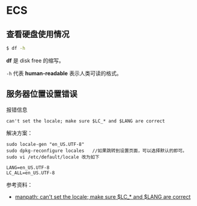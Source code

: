 # ECS

## 查看硬盘使用情况

``` bash
$ df -h
```

__df__ 是 disk free 的缩写。

`-h` 代表 __human-readable__ 表示人类可读的格式。

## 服务器位置设置错误

报错信息

``` 
can't set the locale; make sure $LC_* and $LANG are correct
```

解决方案：

```
sudo locale-gen "en_US.UTF-8"
sudo dpkg-reconfigure locales   //如果跳转到设置页面，可以选择默认的即可。
sudo vi /etc/default/locale 改为如下

LANG=en_US.UTF-8
LC_ALL=en_US.UTF-8
```

参考资料：

- [manpath: can't set the locale; make sure $LC_* and $LANG are correct](https://www.jianshu.com/p/7f8f41e7bca0)
